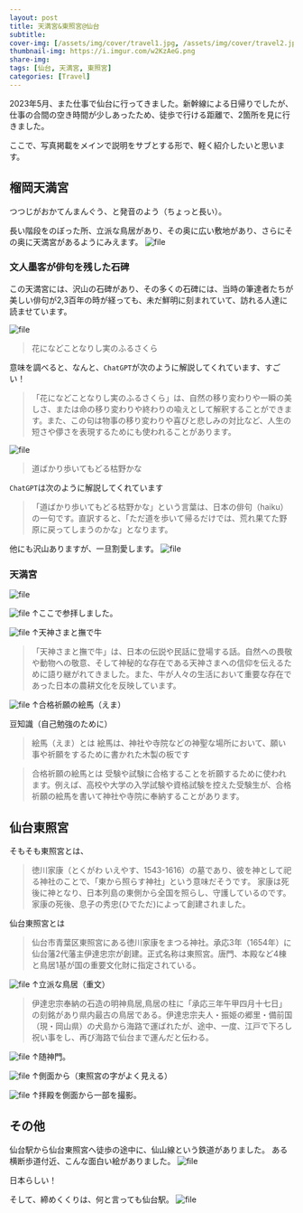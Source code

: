 ```yaml
---
layout: post
title: 天満宮&東照宮@仙台
subtitle: 
cover-img: [/assets/img/cover/travel1.jpg, /assets/img/cover/travel2.jpg, /assets/img/cover/travel3.jpg]
thumbnail-img: https://i.imgur.com/w2KzAeG.png
share-img:
tags: [仙台, 天満宮, 東照宮]
categories: [Travel]
---
```


2023年5月、また仕事で仙台に行ってきました。新幹線による日帰りでしたが、仕事の合間の空き時間が少しあったため、徒歩で行ける距離で、2箇所を見に行きました。

ここで、写真掲載をメインで説明をサブとする形で、軽く紹介したいと思います。

## 榴岡天満宮
つつじがおかてんまんぐう、と発音のよう（ちょっと長い）。

長い階段をのぼった所、立派な鳥居があり、その奥に広い敷地があり、さらにその奥に天満宮があるようにみえます。
![file](https://i.imgur.com/w2KzAeG.png)

### 文人墨客が俳句を残した石碑
この天満宮には、沢山の石碑があり、その多くの石碑には、当時の筆達者たちが美しい俳句が2,3百年の時が経っても、未だ鮮明に刻まれていて、訪れる人達に読ませています。

![file](https://i.imgur.com/Jrxr9HW.png)

>花になどことなりし実のふるさくら

意味を調べると、なんと、`ChatGPT`が次のように解説してくれています、すごい！

>「花になどことなりし実のふるさくら」は、自然の移り変わりや一瞬の美しさ、または命の移り変わりや終わりの喩えとして解釈することができます。また、この句は物事の移り変わりや喜びと悲しみの対比など、人生の短さや儚さを表現するためにも使われることがあります。

![file](https://i.imgur.com/GSCJiyU.png)

>道ばかり歩いてもどる枯野かな

`ChatGPT`は次のように解説してくれています
>「道ばかり歩いてもどる枯野かな」という言葉は、日本の俳句（haiku）の一句です。直訳すると、「ただ道を歩いて帰るだけでは、荒れ果てた野原に戻ってしまうのかな」となります。

他にも沢山ありますが、一旦割愛します。
![file](https://i.imgur.com/vRvKdnA.jpg)

### 天満宮
![file](https://i.imgur.com/9lWbpE6.png)

![file](https://i.imgur.com/ENzUryR.jpg)
↑ここで参拝しました。

![file](https://i.imgur.com/pdiFR1d.jpg)
↑天神さまと撫で牛
>「天神さまと撫で牛」は、日本の伝説や民話に登場する話。自然への畏敬や動物への敬意、そして神秘的な存在である天神さまへの信仰を伝えるために語り継がれてきました。また、牛が人々の生活において重要な存在であった日本の農耕文化を反映しています。

![file](https://i.imgur.com/mD4iNSK.jpg)
↑合格祈願の絵馬（えま）

豆知識（自己勉強のために）
>絵馬（えま）とは
絵馬は、神社や寺院などの神聖な場所において、願い事や祈願をするために書かれた木製の板です

>合格祈願の絵馬とは
受験や試験に合格することを祈願するために使われます。例えば、高校や大学の入学試験や資格試験を控えた受験生が、合格祈願の絵馬を書いて神社や寺院に奉納することがあります。

## 仙台東照宮
そもそも東照宮とは、
>徳川家康（とくがわ いえやす、1543-1616）の墓であり、彼を神として祀る神社のことで、「東から照らす神社」という意味だそうです。 家康は死後に神となり、日本列島の東側から全国を照らし、守護しているのです。 家康の死後、息子の秀忠(ひでただ)によって創建されました。

仙台東照宮とは
>仙台市青葉区東照宮にある徳川家康をまつる神社。承応3年（1654年）に仙台藩2代藩主伊達忠宗が創建。正式名称は東照宮。唐門、本殿など4棟と鳥居1基が国の重要文化財に指定されている。

![file](https://i.imgur.com/1Z9E37m.jpg)
↑立派な鳥居（重文）
>伊達忠宗奉納の石造の明神鳥居,鳥居の柱に「承応三年午甲四月十七日」の刻銘があり県内最古の鳥居である。伊達忠宗夫人・振姫の郷里・備前国（現・岡山県）の犬島から海路で運ばれたが、途中、一度、江戸で下ろし祝い事をし、再び海路で仙台まで運んだと伝わる。

![file](https://i.imgur.com/9LoW25x.jpg)
↑随神門。

![file](https://i.imgur.com/zyHemMx.png)
↑側面から（東照宮の字がよく見える）

![file](https://i.imgur.com/FldpWpF.png)
↑拝殿を側面から一部を撮影。

## その他
仙台駅から仙台東照宮へ徒歩の途中に、仙山線という鉄道がありました。
ある横断歩道付近、こんな面白い絵がありました。
![file](https://i.imgur.com/3aw49tv.png)

日本らしい！

そして、締めくくりは、何と言っても仙台駅。
![file](https://i.imgur.com/uXKM37s.jpg)

